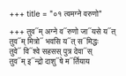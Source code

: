 +++
title = "०१ त्वमग्ने वरुणो"

+++
तुव᳓म् अग्ने व᳓रुणो जा᳓यसे य᳓त्  
तुव᳓म् मित्रो᳓ भवसि य᳓त् स᳓मिद्धः  
तुवे᳓ वि᳓श्वे सहसस् पुत्र देवा᳓स्  
तुव᳓म् इ᳓न्द्रो दाशु᳓षे म᳓र्तियाय
